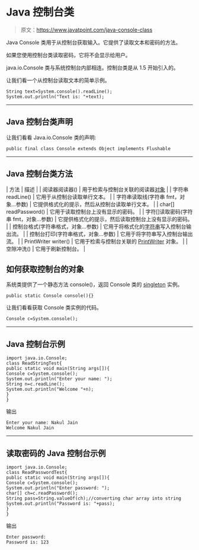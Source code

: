 # Java 控制台类

> 原文：<https://www.javatpoint.com/java-console-class>

Java Console 类用于从控制台获取输入。它提供了读取文本和密码的方法。

如果您使用控制台类读取密码，它将不会显示给用户。

java.io.Console 类与系统控制台内部相连。控制台类是从 1.5 开始引入的。

让我们看一个从控制台读取文本的简单示例。

```
String text=System.console().readLine();  
System.out.println("Text is: "+text);  

```

* * *

## Java 控制台类声明

让我们看看 Java.io.Console 类的声明:

```
public final class Console extends Object implements Flushable

```

* * *

## Java 控制台类方法

| 方法 | 描述 |
| 阅读器阅读器() | 用于检索与控制台关联的阅读器[对象](object-and-class-in-java) |
| 字符串 readLine() | 它用于从控制台读取单行文本。 |
| 字符串读取线(字符串 fmt，对象...参数) | 它提供格式化的提示，然后从控制台读取单行文本。 |
| char[] readPassword() | 它用于读取控制台上没有显示的密码。 |
| 字符[]读取密码(字符串 fmt，对象...参数) | 它提供格式化的提示，然后读取控制台上没有显示的密码。 |
| 控制台格式(字符串格式，对象...参数) | 它用于将格式化的[字符串](java-string)写入控制台输出流。 |
| 控制台打印(字符串格式，对象...参数) | 它用于将字符串写入控制台输出流。 |
| PrintWriter writer() | 它用于检索与控制台关联的 [PrintWriter](java-printwriter-class) 对象。 |
| 空隙冲洗() | 它用于刷新控制台。 |

## 如何获取控制台的对象

系统类提供了一个静态方法 console()，返回 Console 类的 [singleton](singleton-design-pattern-in-java) 实例。

```
public static Console console(){} 

```

让我们看看获取 Console 类实例的代码。

```
Console c=System.console();

```

* * *

## Java 控制台示例

```
import java.io.Console;
class ReadStringTest{  
public static void main(String args[]){  
Console c=System.console();  
System.out.println("Enter your name: ");  
String n=c.readLine();  
System.out.println("Welcome "+n);  
}  
}

```

输出

```
Enter your name: Nakul Jain
Welcome Nakul Jain

```

* * *

## 读取密码的 Java 控制台示例

```
import java.io.Console;
class ReadPasswordTest{  
public static void main(String args[]){  
Console c=System.console();  
System.out.println("Enter password: ");  
char[] ch=c.readPassword();  
String pass=String.valueOf(ch);//converting char array into string  
System.out.println("Password is: "+pass);  
}  
}

```

输出

```
Enter password: 
Password is: 123

```